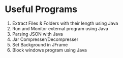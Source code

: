 # Useful Programs

1) Extract Files & Folders with their length using Java <br/>
2) Run and Monitor external program using Java <br/>
3) Parsing JSON with Java <br/>
4) Jar Compresser/Decompresser <br/>
5) Set Background in JFrame <br/>
6) Block windows program using Java <br/>
